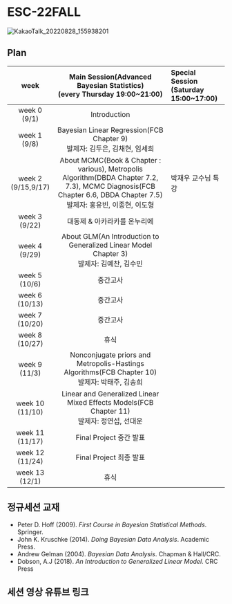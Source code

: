 # ESC-22FALL
![KakaoTalk_20220828_155938201](https://user-images.githubusercontent.com/56993675/187074192-9782a7e5-6b72-4522-ac65-c5e634ffeb9b.jpg)

## Plan

|week|Main Session(Advanced Bayesian Statistics)<br>(every Thursday 19:00~21:00)| Special Session<br>(Saturday 15:00~17:00)|
|:--:|:--------------------------:|:------------------------|
|week 0<br>(9/1)|Introduction| |
|week 1<br>(9/8)|Bayesian Linear Regression(FCB Chapter 9)<br/>발제자: 김두은, 김채현, 임세희| |
|week 2<br>(9/15,9/17)|About MCMC(Book & Chapter : various), Metropolis Algorithm(DBDA Chapter 7.2, 7.3), MCMC Diagnosis(FCB Chapter 6.6, DBDA Chapter 7.5)<br/>발제자: 홍유빈, 이종현, 이도형| 박재우 교수님 특강|
|week 3<br>(9/22)|대동제 & 아카라카를 온누리에| |
|week 4<br>(9/29)|About GLM(An Introduction to Generalized Linear Model Chapter 3)<br/>발제자: 김예찬, 김수민| |
|week 5<br>(10/6)|중간고사| |
|week 6<br>(10/13)|중간고사| |
|week 7<br>(10/20)|중간고사| |
|week 8<br>(10/27)|휴식| |
|week 9<br>(11/3)|Nonconjugate priors and Metropolis-Hastings Algorithms(FCB Chapter 10)<br/>발제자: 박태주, 김송희| |
|week 10<br>(11/10)|Linear and Generalized Linear Mixed Effects Models(FCB Chapter 11)<br/>발제자: 정연섭, 선대운| |
|week 11<br>(11/17)|Final Project 중간 발표| |
|week 12<br>(11/24)|Final Project 최종 발표| |
|week 13<br>(12/1)|휴식| |

## 정규세션 교재
- Peter D. Hoff (2009). *First Course in Bayesian Statistical Methods*. Springer.
- John K. Kruschke (2014). *Doing Bayesian Data Analysis*. Academic Press.
- Andrew Gelman (2004). *Bayesian Data Analysis*. Chapman & Hall/CRC.
- Dobson, A.J (2018). *An Introduction to Generalized Linear Model*. CRC Press 

## 세션 영상 유튜브 링크
